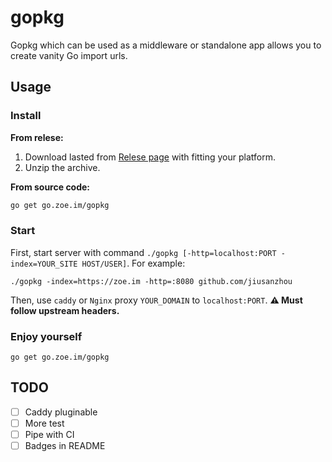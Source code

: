 # gopkg


Gopkg which can be used as a middleware or standalone app allows you to create vanity Go import urls.

## Usage

### Install

**From relese:**
1. Download lasted from [Relese page](https://github.com/jiusanzhou/gopkg/releases) with fitting your platform.
2. Unzip the archive.

**From source code:**
```bash
go get go.zoe.im/gopkg
```

### Start

First, start server with command `./gopkg [-http=localhost:PORT -index=YOUR_SITE HOST/USER]`.
For example:
```
./gopkg -index=https://zoe.im -http=:8080 github.com/jiusanzhou
```
Then, use `caddy` or `Nginx` proxy `YOUR_DOMAIN` to `localhost:PORT`.
**:warning: Must follow upstream headers.**

### Enjoy yourself

```
go get go.zoe.im/gopkg
```

## TODO

- [ ] Caddy pluginable
- [ ] More test
- [ ] Pipe with CI
- [ ] Badges in README
